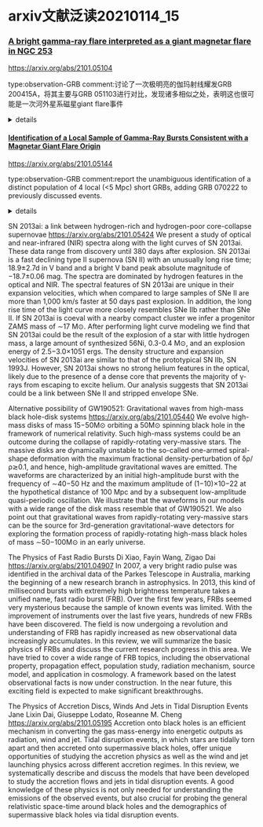 # arxiv文献泛读20210114_15

### [A bright gamma-ray flare interpreted as a giant magnetar flare in NGC 253](./2101.05104.pdf)

https://arxiv.org/abs/2101.05104

type:observation-GRB
comment:讨论了一次极明亮的伽玛射线耀发GRB 200415A，将其主要与GRB 051103进行对比，发现诸多相似之处，表明这也很可能是一次河外星系磁星giant flare事件

<details>
<summary>details</summary>
Authors: D. Svinkin, D. Frederiks, K. Hurley et al.
Comments: Preprint version of Nature paper

Magnetars are young, highly magnetized neutron stars that produce extremely rare giant flares of gamma-rays, the most luminous astrophysical phenomena in our Galaxy. The detection of these flares from outside the Local Group of galaxies has been predicted, with just two candidates so far. Here we report on the extremely bright gamma-ray flare GRB 200415A of April 15, 2020, which we localize, using the Interplanetary Network, to a tiny (20 sq. arcmin) area on the celestial sphere, that overlaps the central region of the Sculptor galaxy at 3.5 Mpc from the Milky Way. From the Konus-Wind detections, we find a striking similarity between GRB 200415A and GRB 051103, the even more energetic flare that presumably originated from the M81/M82 group of galaxies at nearly the same distance (3.6 Mpc). Both bursts display a sharp, millisecond-scale, hard-spectrum initial pulse, followed by an approximately 0.2 s long steadily fading and softening tail. Apart from the huge initial pulses of magnetar giant flares, no astrophysical signal with this combination of temporal and spectral properties and implied energy has been reported previously. At the inferred distances, the energy released in both flares is on par with that of the December 27, 2004 superflare from the Galactic magnetar SGR 1806-20, but with a higher peak luminosity. Taken all together, this makes GRB 200415A and its twin GRB 051103 the most significant candidates for extragalactic magnetar giant flares, both a factor of five more luminous than the brightest Galactic magnetar flare observed previously, thus providing an important step towards a better understanding of this fascinating phenomenon.

- 磁星能产生相当少见的剧烈伽玛射线耀发（giant flares, GFs）。目前仅有两例事件是河外磁星耀发的候选体。（GRB 051103,  GRB 070201）.
  
  - SGR是磁星的一类，存在时标~$10^5 yr$，相当于磁场衰减时标，活跃期（days ~ years）会发生短时标硬X爆发，峰值光度~$10^{38-42} erg/s$。更稀有的是SGR存在期间可能会发生几次GF，以伽玛射线形式释放~$(0.01 - 1) \times 10^{46} erg$巨大能量(vs sGRB, $E_{iso,equi}\sim 10^{49-51}$)。
  - 一次GF表现为一个由极尖锐的上升期加上较缓和的衰减期组成的不到一秒的初脉冲（initial pulse, IP），随后光谱变软，形成持续时间较长的后期衰减（受磁星旋转周期影响）。目前在银河系和LMC中已知在活跃阶段产生GF的爆发磁星只有3个。
  - 由于其初始脉冲非常明亮，可以在几十Mpc的距离上被探测到，此时它们的初始脉冲可能看上去像一个sGRB。将磁星耀发和并合短暴区分开主要靠 1.是否与一个星系空间位置重合；2.将其光变曲线与已知GF进行比对；3.是否有GW信号。目前仅有两个短暴被认为是eMGF：GRB 051103，$D_{81/82} = 3.6 Mpc$，GRB 070201，$D_{M31}=0.77Mpc$，GF在短暴中的占比不超过10%。
  
- 本文主要讨论了一次极明亮的伽玛射线耀发GRB 200415A，主要将其与GRB 051103进行对比，发现诸多相似之处，表明这也很可能是一次河外星系磁星giant flare事件。

  - 2020.04.15T08:48:06 , GRB 200415A由IPN的5个卫星探测器：GBM，BAT，SPI-ACS， IBIS-PICsIT(INTEGRAL)，Mars-Odyssey HEND 探测到。作者这些探测器的探测情况对GRB 200415A进行定位，得到一个面积为20 sq. arcmin的区域，该区域与Sculptor galaxy (NGC 253) 中心重合，星系距离为3.5Mpc。而GRB 051103的可能发生地（M81/M82星系群）距离为3.6Mpc.
    ![fig1](./2101.05104_fig1.png)

  - 两个爆都呈现一个尖锐的，毫秒时标的，硬谱的初脉冲（initial pulse），其后跟随约0.2秒的稳定衰减且软化的尾阶段。除了磁星GF发出的脉冲，还没有其它同时具有这种光变光谱性质且具有相当能量的信号被探测到。

    - temporal properties:

      - ∼ 2 ms fast rise of a narrow (∼ 4 ms) initial pulse + exponentially decaying phase with count-rate e-folding time $\tau_{cr}$ ∼ 50 ms
      - 总持续时间：0.138 s (GRB 200415A) ， 0.324 s (GRB 051103)
      - $T_{90}$：0.100±0:014s，  0.138±0:005s
      - IP阶段峰值计数率：~$(1.5-1.7) \times 10^5 s^{-1}$
      - 但在整个衰减阶段的光子流量，GRB 051103是GRB 200415A的两倍
      - 20keV - 10 MeV能段能流：均在IP阶段达到峰值，峰值流量分别为$0.96^{+0.32}_{-0.16} \times 10^{-3} erg\ cm^{-2}\ s^{-1}$，$1.15^{+0.52}_{-0.24} \times 10^{-3} erg\ cm^{-2}\ s^{-1}$.峰值后指数衰减，衰减时标$\tau_{flux} \sim 30\ ms$。

    - spectral properties

      - GRB 200415A 的硬度（这里指 390-1600 keV / 90-390keV 计数率之比，另外应该也可以用光谱峰值能量表征）

      - 两个爆在$T_0$开始100ms以内都可以用CPL较好描述，EF(E) 能谱峰值能量$E_p$接近指数衰减。

        |stage|200415A|051103|
        | ---- | ---- | ---- |
        |IP|$E_p$ ~ 1.2 MeV, $\alpha$~ -0.6|$E_p$ ~ 1.2 MeV, $\alpha$~ -0.1|
        |subsequent|$E_p$<1.2 MeV, exp decay|~30ms(hardest): $E_p$ ~ 3 MeV, $\alpha$~ 0.2|
        
      - GRB 200415A 在100 ms后的能谱可由$kT ~ 70-100$的黑体谱描述
      
      - $T_0$~$T_0+0.192s$的总光谱均用CPL+BB描述最佳
      
        ||200415A|051103|
        | ---- | ---- | ---- |
        |Fluence|$8.5^{1.2}_{-1.0} \times 10^{-6}\ erg\ cm^{-2}$|$34.3^{+4.0}_{-2.0} \times 10^{-6}\ erg\ cm^{-2}$|
        |BB|14%|9%|
        |IP|45%|13%|
    - 这两个爆在光变形态，光谱特征，峰值流量方面均有较强相似之处
      ![fig2](./2101.05104_fig2.png)
      ![fig2note](./2101.05104_fig2.note.png)
    - 这样明亮，毫秒级IP后随指数衰减的辐射在短爆中很不常见，KW25年内探测到的500+个宇宙学距离短爆中均无此形状，而这种形状在另外两个系内磁星耀发中出现：SGR 1900+14，SGR 1806-20。
    - 另外，更高分辨率的光变曲线显示GRB 200415A在主峰之前还存在一个次峰，这种模式在SGR 1806-20中也存在，可能是磁星耀发的一个普遍特征，可以用于区分短爆。
    - 所以GRB 200415A 和 GRB 051103是磁星耀发的可能性非常大。

  - 另外，若这两个爆的距离是真实的，那么它们的总释放能量与河内磁星SGR 1806-20在04年12月27日的superflare的能量（~$2.3\times 10^{46} erg$）相当，但后者的峰值光度比前两者低，它们比迄今观测到的最亮河内磁星耀发都亮5倍以上。
    ||dist|radius|$E_{\gamma,iso}$|$L_{iso,p}$|
    |---|---|---|---|---|
    |200415A|3.5Mpc|~23km|~$1.3\times 10^{46} erg$|~$1.4\times 10^{48} erg\ s^{-1}$|
    |051103|3.6Mpc|~37km|~$5.3\times 10^{46} erg$|~$1.8 \times 10^{48} erg\ s^{-1}$|

  - 不过这两个爆的光变与另一个eMGF，GRB 070201的光变有较大差别，后者在~50ms内都表现出高度变化性，表明IP背后的物理过程的变化时标具有不同的量级。

- [GRB 200415A KW LV](http://www.ioffe.ru/LEA/GRBs/GRB200415_T31681/), [GCN](https://gcn.gsfc.nasa.gov/gcn3/27596.gcn3)
- [GRB 210119A GBM LC](https://heasarc.gsfc.nasa.gov/FTP/fermi/data/gbm/triggers/2021/bn210119121/quicklook/glg_lc_medres34_bn210119121.gif)
- [GRB 210119A  Insight-HXMT/HE LC](http://twiki.ihep.ac.cn/pub/HXMT/GRBList/HEB210119120_lc.jpg) (80-800keV); [GCN](https://gcn.gsfc.nasa.gov/gcn3/29331.gcn3)
- [GRB 210119A GECAM LC](http://twiki.ihep.ac.cn/pub/GECAM/GRBList/GECAM-B-tn210119_025409.png); [GCN](https://gcn.gsfc.nasa.gov/gcn3/29331.gcn3)
- [GRB 210119A SWIFT GCN](https://gcn.gsfc.nasa.gov/gcn3/29323.gcn3)
- [GRB 210119A SWIFT GCN2](https://gcn.gsfc.nasa.gov/gcn3/29332.gcn3)

![swift29323](swift29323.png)
---
![gecam29331](GECAM29331.png)
![swift29332](./swift29332.png)

![2101.05104_efig1](./2101.05104_efig1.png)

</details>



#### [Identification of a Local Sample of Gamma-Ray Bursts Consistent with a Magnetar Giant Flare Origin](./2101.05144.pdf)

https://arxiv.org/abs/2101.05144

type:observation-GRB
comment:report the unambiguous identification of a distinct population of 4 local (<5 Mpc) short GRBs, adding GRB 070222 to previously discussed events.

<details>
<summary>details</summary>

Authors: E. Burns, D. Svinkin, K. Hurley, Z. Wadiasingh
Comments: Accepted for publication in ApJL

Cosmological Gamma-Ray Bursts (GRBs) are known to arise from distinct progenitor channels: short GRBs mostly from neutron star mergers and long GRBs from a rare type of core-collapse supernova (CCSN) called collapsars. Highly magnetized neutron stars called magnetars also generate energetic, short-duration gamma-ray transients called Magnetar Giant Flares (MGFs). Three have been observed from the Milky Way and its satellite galaxies and they have long been suspected to contribute a third class of extragalactic GRBs. We report the unambiguous identification of a distinct population of 4 local (<5 Mpc) short GRBs, **adding GRB 070222 to previously discussed events. While identified solely based on alignment to nearby star-forming galaxies, their rise time and isotropic energy release are independently inconsistent with the larger short GRB population at >99.9% confidence. These properties, the host galaxies, and non-detection in gravitational waves all point to an extragalactic MGF origin.** Despite the small sample, the inferred volumetric rates for events above 4×10^44 erg of RMGF=$3.8^{+4.0}_{−3.1}×10^5\ Gpc^{−3}\ yr^{−1}$ place MGFs as the dominant gamma-ray transient detected from extragalactic sources. As previously suggested, these rates imply that some magnetars produce multiple MGFs, providing a source of repeating GRBs. **The rates and host galaxies favor common CCSN as key progenitors of magnetars.** 

![tab1](./2101.05144_tab1.png)

</details>

SN 2013ai: a link between hydrogen-rich and hydrogen-poor core-collapse supernovae
https://arxiv.org/abs/2101.05424
We present a study of optical and near-infrared (NIR) spectra along with the light curves of SN 2013ai. These data range from discovery until 380 days after explosion. SN 2013ai is a fast declining type II supernova (SN II) with an unusually long rise time; 18.9±2.7d in V band and a bright V band peak absolute magnitude of −18.7±0.06 mag. The spectra are dominated by hydrogen features in the optical and NIR. The spectral features of SN 2013ai are unique in their expansion velocities, which when compared to large samples of SNe II are more than 1,000 km/s faster at 50 days past explosion. In addition, the long rise time of the light curve more closely resembles SNe IIb rather than SNe II. If SN 2013ai is coeval with a nearby compact cluster we infer a progenitor ZAMS mass of ∼17 M⊙. After performing light curve modeling we find that SN 2013ai could be the result of the explosion of a star with little hydrogen mass, a large amount of synthesized 56Ni, 0.3-0.4 M⊙, and an explosion energy of 2.5−3.0×1051 ergs. The density structure and expansion velocities of SN 2013ai are similar to that of the prototypical SN IIb, SN 1993J. However, SN 2013ai shows no strong helium features in the optical, likely due to the presence of a dense core that prevents the majority of γ-rays from escaping to excite helium. Our analysis suggests that SN 2013ai could be a link between SNe II and stripped envelope SNe. 

Alternative possibility of GW190521: Gravitational waves from high-mass black hole-disk systems
https://arxiv.org/abs/2101.05440
We evolve high-mass disks of mass 15−50M⊙ orbiting a 50M⊙ spinning black hole in the framework of numerical relativity. Such high-mass systems could be an outcome during the collapse of rapidly-rotating very-massive stars. The massive disks are dynamically unstable to the so-called one-armed spiral-shape deformation with the maximum fractional density-perturbation of δρ/ρ≳0.1, and hence, high-amplitude gravitational waves are emitted. The waveforms are characterized by an initial high-amplitude burst with the frequency of ∼40−50 Hz and the maximum amplitude of (1−10)×10−22 at the hypothetical distance of 100 Mpc and by a subsequent low-amplitude quasi-periodic oscillation. We illustrate that the waveforms in our models with a wide range of the disk mass resemble that of GW190521. We also point out that gravitational waves from rapidly-rotating very-massive stars can be the source for 3rd-generation gravitational-wave detectors for exploring the formation process of rapidly-rotating high-mass black holes of mass ∼50−100M⊙ in an early universe. 

The Physics of Fast Radio Bursts
Di Xiao, Fayin Wang, Zigao Dai
https://arxiv.org/abs/2101.04907
 In 2007, a very bright radio pulse was identified in the archival data of the Parkes Telescope in Australia, marking the beginning of a new research branch in astrophysics. In 2013, this kind of millisecond bursts with extremely high brightness temperature takes a unified name, fast radio burst (FRB). Over the first few years, FRBs seemed very mysterious because the sample of known events was limited. With the improvement of instruments over the last five years, hundreds of new FRBs have been discovered. The field is now undergoing a revolution and understanding of FRB has rapidly increased as new observational data increasingly accumulates. In this review, we will summarize the basic physics of FRBs and discuss the current research progress in this area. We have tried to cover a wide range of FRB topics, including the observational property, propagation effect, population study, radiation mechanism, source model, and application in cosmology. A framework based on the latest observational facts is now under construction. In the near future, this exciting field is expected to make significant breakthroughs. 

The Physics of Accretion Discs, Winds And Jets in Tidal Disruption Events
Jane Lixin Dai, Giuseppe Lodato, Roseanne M. Cheng
https://arxiv.org/abs/2101.05195
Accretion onto black holes is an efficient mechanism in converting the gas mass-energy into energetic outputs as radiation, wind and jet. Tidal disruption events, in which stars are tidally torn apart and then accreted onto supermassive black holes, offer unique opportunities of studying the accretion physics as well as the wind and jet launching physics across different accretion regimes. In this review, we systematically describe and discuss the models that have been developed to study the accretion flows and jets in tidal disruption events. A good knowledge of these physics is not only needed for understanding the emissions of the observed events, but also crucial for probing the general relativistic space-time around black holes and the demographics of supermassive black holes via tidal disruption events. 